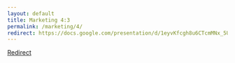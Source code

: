```yaml
---
layout: default
title: Marketing 4:3
permalink: /marketing/4/
redirect: https://docs.google.com/presentation/d/1eyvKfcgh8u6CTcmMNx_5US0fAx0m2kkX584NNrEr1iY/edit?usp=sharing
---
```


<meta name="robots" content="noindex,nofollow">

[Redirect](https://docs.google.com/presentation/d/1eyvKfcgh8u6CTcmMNx_5US0fAx0m2kkX584NNrEr1iY/edit?usp=sharing)